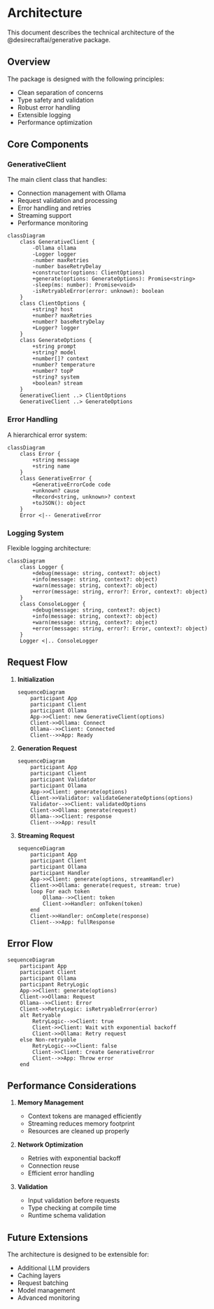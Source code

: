 # Architecture

This document describes the technical architecture of the @desirecraftai/generative package.

## Overview

The package is designed with the following principles:

- Clean separation of concerns
- Type safety and validation
- Robust error handling
- Extensible logging
- Performance optimization

## Core Components

### GenerativeClient

The main client class that handles:

- Connection management with Ollama
- Request validation and processing
- Error handling and retries
- Streaming support
- Performance monitoring

```mermaid
classDiagram
    class GenerativeClient {
        -Ollama ollama
        -Logger logger
        -number maxRetries
        -number baseRetryDelay
        +constructor(options: ClientOptions)
        +generate(options: GenerateOptions): Promise<string>
        -sleep(ms: number): Promise<void>
        -isRetryableError(error: unknown): boolean
    }
    class ClientOptions {
        +string? host
        +number? maxRetries
        +number? baseRetryDelay
        +Logger? logger
    }
    class GenerateOptions {
        +string prompt
        +string? model
        +number[]? context
        +number? temperature
        +number? topP
        +string? system
        +boolean? stream
    }
    GenerativeClient ..> ClientOptions
    GenerativeClient ..> GenerateOptions
```

### Error Handling

A hierarchical error system:

```mermaid
classDiagram
    class Error {
        +string message
        +string name
    }
    class GenerativeError {
        +GenerativeErrorCode code
        +unknown? cause
        +Record<string, unknown>? context
        +toJSON(): object
    }
    Error <|-- GenerativeError
```

### Logging System

Flexible logging architecture:

```mermaid
classDiagram
    class Logger {
        +debug(message: string, context?: object)
        +info(message: string, context?: object)
        +warn(message: string, context?: object)
        +error(message: string, error?: Error, context?: object)
    }
    class ConsoleLogger {
        +debug(message: string, context?: object)
        +info(message: string, context?: object)
        +warn(message: string, context?: object)
        +error(message: string, error?: Error, context?: object)
    }
    Logger <|.. ConsoleLogger
```

## Request Flow

1. **Initialization**

   ```mermaid
   sequenceDiagram
       participant App
       participant Client
       participant Ollama
       App->>Client: new GenerativeClient(options)
       Client->>Ollama: Connect
       Ollama-->>Client: Connected
       Client-->>App: Ready
   ```

2. **Generation Request**

   ```mermaid
   sequenceDiagram
       participant App
       participant Client
       participant Validator
       participant Ollama
       App->>Client: generate(options)
       Client->>Validator: validateGenerateOptions(options)
       Validator-->>Client: validatedOptions
       Client->>Ollama: generate(request)
       Ollama-->>Client: response
       Client-->>App: result
   ```

3. **Streaming Request**
   ```mermaid
   sequenceDiagram
       participant App
       participant Client
       participant Ollama
       participant Handler
       App->>Client: generate(options, streamHandler)
       Client->>Ollama: generate(request, stream: true)
       loop For each token
           Ollama-->>Client: token
           Client->>Handler: onToken(token)
       end
       Client->>Handler: onComplete(response)
       Client-->>App: fullResponse
   ```

## Error Flow

```mermaid
sequenceDiagram
    participant App
    participant Client
    participant Ollama
    participant RetryLogic
    App->>Client: generate(options)
    Client->>Ollama: Request
    Ollama-->>Client: Error
    Client->>RetryLogic: isRetryableError(error)
    alt Retryable
        RetryLogic-->>Client: true
        Client->>Client: Wait with exponential backoff
        Client->>Ollama: Retry request
    else Non-retryable
        RetryLogic-->>Client: false
        Client->>Client: Create GenerativeError
        Client-->>App: Throw error
    end
```

## Performance Considerations

1. **Memory Management**

   - Context tokens are managed efficiently
   - Streaming reduces memory footprint
   - Resources are cleaned up properly

2. **Network Optimization**

   - Retries with exponential backoff
   - Connection reuse
   - Efficient error handling

3. **Validation**
   - Input validation before requests
   - Type checking at compile time
   - Runtime schema validation

## Future Extensions

The architecture is designed to be extensible for:

- Additional LLM providers
- Caching layers
- Request batching
- Model management
- Advanced monitoring
